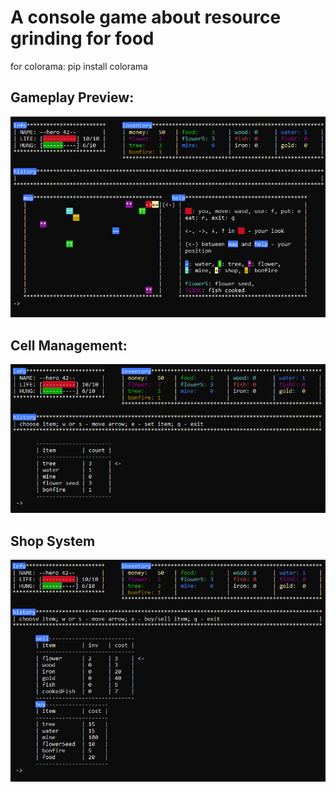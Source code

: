 # A console game about resource grinding for food

for colorama: pip install colorama

## Gameplay Preview:
![preview-gameplay](preview/1.PNG)

## Cell Management:
![preview-set-item](preview/2.PNG)

## Shop System  
![preview-shop](preview/3.PNG)